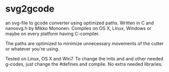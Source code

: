 svg2gcode
=========

an svg-file to gcode converter using optimized paths. Written in C and nanosvg.h by Mikko Mononen. 
Compiles on OS X, Linux, Windows or maybe on every platform having C-compiler.

The paths are optimized to minimize unnecessary movements of the cutter or whatever you're using.

Tested on Linux, OS X and Win7. To change the inits and and other needed g-codes, just change the #defines and compile.
No extra needed libraries.


